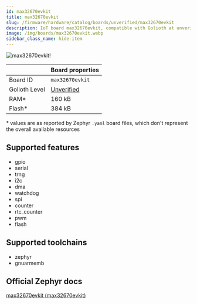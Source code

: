 ```yaml
---
id: max32670evkit
title: max32670evkit
slug: /firmware/hardware/catalog/boards/unverified/max32670evkit
description: IoT board max32670evkit, compatible with Golioth at unverified level.
image: /img/boards/max32670evkit.webp
sidebar_class_name: hide-item
---
```


[//]: # (This is an auto-generated file, do not edit! Changes to it will be lost upon re-generation)

![max32670evkit!](/img/boards/max32670evkit.webp "max32670evkit")

|                | Board properties     |
| -------------  | -------------------- |
| Board ID       | `max32670evkit` |
| Golioth Level  | [Unverified](/firmware/hardware#unverified-boards) |
| RAM*           | 160 kB |
| Flash*         | 384 kB |

\* values are as reported by Zephyr `.yaml` board files, which don't represent the overall available resources



## Supported features

* gpio
* serial
* trng
* i2c
* dma
* watchdog
* spi
* counter
* rtc_counter
* pwm
* flash

## Supported toolchains

* zephyr
* gnuarmemb

## Official Zephyr docs

[max32670evkit (max32670evkit)](https://docs.zephyrproject.org/latest/boards/adi/max32670evkit/doc/index.html)
